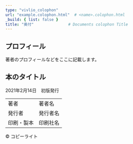 ```yaml
---
type: "vivlio_colophon"
url: "example.colophon.html"  # <name>.colophon.html
_build: { list: false }
title: "奥付"               # Documents colophon Title
---
```


## プロフィール

著者のプロフィールなどをここに記載します。





<div role="doc-colophon">

## 本のタイトル

2021年2月14日　初版発行

| | |
| -- | --  |
|著者| 著者名 |
|発行者| 発行者名 |
|印刷・製本| 印刷社名 |

© コピーライト

</div>